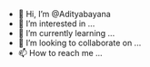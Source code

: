- 👋 Hi, I’m @Adityabayana
- 👀 I’m interested in ...
- 🌱 I’m currently learning ...
- 💞️ I’m looking to collaborate on ...
- 📫 How to reach me ...

<!---
Adityabayana/Adityabayana is a ✨ special ✨ repository because its `README.md` (this file) appears on your GitHub profile.
You can click the Preview link to take a look at your changes.
--->
